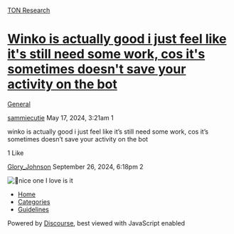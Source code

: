 [TON Research](/)

# [Winko is actually good i just feel like it's still need some work, cos it's sometimes doesn't save your activity on the bot](/t/winko-is-actually-good-i-just-feel-like-its-still-need-some-work-cos-its-sometimes-doesnt-save-your-activity-on-the-bot/18367)

[General](/c/general/4) 

    

[sammiecutie](https://tonresear.ch/u/sammiecutie)  May 17, 2024, 3:21am  1

winko is actually good i just feel like it’s still need some work, cos it’s sometimes doesn’t save your activity on the bot

  1 Like

[Glory\_Johnson](https://tonresear.ch/u/Glory_Johnson) September 26, 2024, 6:18pm  2

![:smiling_face_with_three_hearts:](https://tonresear.ch/images/emoji/twitter/smiling_face_with_three_hearts.png?v=12 ":smiling_face_with_three_hearts:")nice one I love is it

 

*   [Home](/)
*   [Categories](/categories)
*   [Guidelines](/guidelines)

Powered by [Discourse](https://www.discourse.org), best viewed with JavaScript enabled